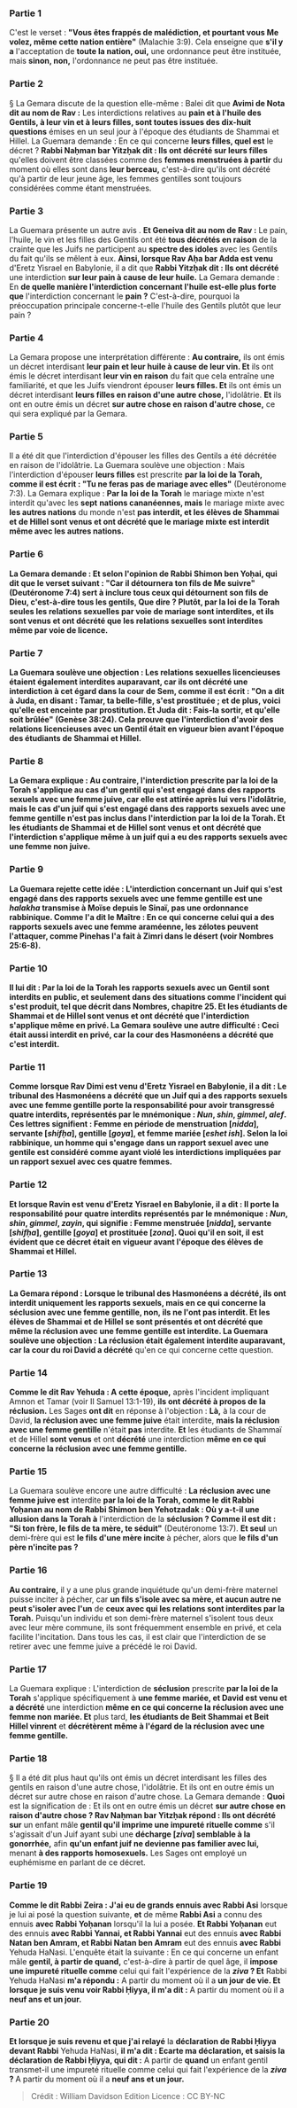 
### Partie 1
C'est le verset : <b>"Vous êtes frappés de malédiction, et pourtant vous Me volez, même cette nation entière"</b> (Malachie 3:9). Cela enseigne que <b>s'il y a</b> l'acceptation de <b>toute la nation, oui,</b> une ordonnance peut être instituée, mais <b>sinon, non,</b> l'ordonnance ne peut pas être instituée.

### Partie 2
§ La Gemara discute de la question elle-même : Balei dit</b> que <b>Avimi de Nota dit au nom de Rav :</b> Les interdictions relatives au <b>pain et à l'huile des Gentils, à leur vin et à leurs filles, sont toutes issues des dix-huit questions</b> émises en un seul jour à l'époque des étudiants de Shammai et Hillel. La Guemara demande : En ce qui concerne <b>leurs filles, quel est</b> le décret ? <b>Rabbi Naḥman bar Yitzḥak dit : Ils ont décrété sur leurs filles</b> qu'elles doivent être classées comme des <b>femmes menstruées à partir</b> du moment où elles sont dans <b>leur berceau,</b> c'est-à-dire qu'ils ont décrété qu'à partir de leur jeune âge, les femmes gentilles sont toujours considérées comme étant menstruées.

### Partie 3
La Guemara présente un autre avis . <b>Et Geneiva dit au nom de Rav :</b> Le pain, l'huile, le vin et les filles des Gentils ont été <b>tous décrétés en raison</b> de la crainte que les Juifs ne participent au <b>spectre des idoles</b> avec les Gentils du fait qu'ils se mêlent à eux. <b>Ainsi, lorsque Rav Aḥa bar Adda est venu</b> d'Eretz Yisrael en Babylonie, il a dit que <b>Rabbi Yitzḥak dit : Ils ont décrété</b> une interdiction <b>sur leur pain à cause de leur huile.</b> La Gemara demande : En <b>de quelle manière <b>l'interdiction</b> concernant l'huile est-elle plus forte que</b> l'interdiction concernant le <b>pain ?</b> C'est-à-dire, pourquoi la préoccupation principale concerne-t-elle l'huile des Gentils plutôt que leur pain ?

### Partie 4
La Gemara propose une interprétation différente : <b>Au contraire,</b> ils ont émis un décret interdisant <b>leur pain et leur huile à cause de leur vin. Et</b> ils ont émis le décret interdisant <b>leur vin en raison</b> du fait que cela entraîne une familiarité, et que les Juifs viendront épouser <b>leurs filles. Et</b> ils ont émis un décret interdisant <b>leurs filles en raison d'une autre chose,</b> l'idolâtrie. <b>Et</b> ils ont en outre émis un décret <b>sur autre chose en raison d'autre chose,</b> ce qui sera expliqué par la Gemara.

### Partie 5
Il a été dit que l'interdiction d'épouser les filles des Gentils a été décrétée en raison de l'idolâtrie. La Guemara soulève une objection : Mais l'interdiction d'épouser <b>leurs filles</b> est prescrite <b>par la loi de la Torah, comme il est écrit : "Tu ne feras pas de mariage avec elles"</b> (Deutéronome 7:3). La Gemara explique : <b>Par la loi de la Torah</b> le mariage mixte n'est interdit qu'avec les <b>sept</b> <b>nations cananéennes, mais</b> le mariage mixte avec <b>les autres nations</b> du monde n'est <b>pas interdit, <b>et</b> les élèves de Shammai et de Hillel <b>sont venus et ont décrété</b> que le mariage mixte est interdit <b>même</b> avec <b>les autres nations.</b>

### Partie 6
La Gemara demande : <b>Et selon</b> l'opinion de <b>Rabbi Shimon ben Yoḥai, qui dit</b> que le verset suivant : <b>"Car il détournera ton fils de Me suivre"</b> (Deutéronome 7:4) sert <b>à inclure tous ceux qui détournent</b> son fils de Dieu, c'est-à-dire tous les gentils, <b>Que dire ? Plutôt, par la loi de la Torah</b> seules les <b>relations sexuelles par voie de mariage</b> sont interdites, <b>et ils sont venus</b> et ont <b>décrété</b> que les relations sexuelles sont interdites <b>même par voie de licence.</b>

### Partie 7
La Guemara soulève une objection : <b>Les relations sexuelles licencieuses</b> étaient <b>également</b> interdites auparavant, car <b>ils ont décrété</b> une interdiction à cet égard <b>dans la cour de Sem, comme il est écrit :</b> "On a dit à Juda, en disant : Tamar, ta belle-fille, s'est prostituée ; et de plus, voici qu'elle est enceinte par prostitution. <b>Et Juda dit : Fais-la sortir, et qu'elle soit brûlée"</b> (Genèse 38:24). Cela prouve que l'interdiction d'avoir des relations licencieuses avec un Gentil était en vigueur bien avant l'époque des étudiants de Shammai et Hillel.

### Partie 8
La Gemara explique : <b>Au contraire,</b> l'interdiction prescrite <b>par la loi de la Torah</b> s'applique au cas d'un <b>gentil qui s'est engagé dans des rapports sexuels avec une femme juive, car elle est attirée après lui</b> vers l'idolâtrie, <b>mais</b> le cas d'un <b>juif qui s'est engagé dans des rapports sexuels avec une femme gentille</b> n'est <b>pas</b> inclus dans l'interdiction par la loi de la Torah. <b>Et</b> les étudiants de Shammai et de Hillel <b>sont venus</b> et ont <b>décrété</b> que l'interdiction s'applique <b>même</b> à <b>un juif qui a eu des rapports sexuels avec une femme non juive.</b>

### Partie 9
La Guemara rejette cette idée : L'interdiction concernant <b>un Juif qui s'est engagé dans des rapports sexuels avec une femme gentille est une <i>halakha</i></b> transmise <b>à Moïse depuis le Sinaï,</b> pas une ordonnance rabbinique. <b>Comme l'a dit le Maître :</b> En ce qui concerne <b>celui qui a des rapports sexuels avec une femme araméenne, les zélotes peuvent l'attaquer,</b> comme Pinehas l'a fait à Zimri dans le désert (voir Nombres 25:6-8).

### Partie 10
<b>Il lui dit : Par la loi de la Torah</b> les rapports sexuels avec un Gentil sont interdits <b>en public, et</b> seulement dans des situations <b>comme l'incident qui s'est produit,</b> tel que décrit dans Nombres, chapitre 25. <b>Et</b> les étudiants de Shammai et de Hillel <b>sont venus</b> et ont <b>décrété</b> que l'interdiction s'applique <b>même en privé.</b> La Gemara soulève une autre difficulté : Ceci était <b>aussi</b> interdit <b>en privé,</b> car <b>la cour des Hasmonéens a décrété</b> que c'est interdit.

### Partie 11
<b>Comme lorsque Rav Dimi est venu</b> d'Eretz Yisrael en Babylonie, il <b>a dit : Le tribunal des Hasmonéens a décrété</b> que <b>un Juif qui a des rapports sexuels avec une femme gentille porte</b> la responsabilité <b>pour</b> avoir transgressé quatre interdits, représentés par le mnémonique : <b><i>Nun</i>, <i>shin</i>, <i>gimmel</i>, <i>alef</i>.</b> Ces lettres signifient : Femme en période de menstruation [<i>nidda</i>], servante [<i>shifḥa</i>], gentille [<i>goya</i>], et femme mariée [<i>eshet ish</i>]. Selon la loi rabbinique, un homme qui s'engage dans un rapport sexuel avec une gentile est considéré comme ayant violé les interdictions impliquées par un rapport sexuel avec ces quatre femmes.

### Partie 12
Et <b>lorsque Ravin est venu</b> d'Eretz Yisrael en Babylonie, il <b>a dit :</b> Il porte la responsabilité <b>pour</b> quatre interdits représentés par le mnémonique : <b><i>Nun</i>, <i>shin</i>, <i>gimmel</i>, <i>zayin</i>,</b> qui signifie : Femme menstruée [<i>nidda</i>], servante [<i>shifḥa</i>], gentille [<i>goya</i>] et prostituée [<i>zona</i>]. Quoi qu'il en soit, il est évident que ce décret était en vigueur avant l'époque des élèves de Shammai et Hillel.

### Partie 13
La Gemara répond : <b>Lorsque le tribunal des Hasmonéens a décrété,</b> ils ont interdit uniquement les <b>rapports sexuels, mais</b> en ce qui concerne la <b>séclusion</b> avec une femme gentille, <b>non,</b> ils ne l'ont pas interdit. <b>Et</b> les élèves de Shammai et de Hillel <b>se sont présentés</b> et ont <b>décrété</b> que <b>même la réclusion</b> avec une femme gentille est interdite. La Guemara soulève une objection : <b>La réclusion</b> était <b>également</b> interdite auparavant, car <b>la cour du</b> roi <b>David</b> a décrété</b> qu'en ce qui concerne cette question.

### Partie 14
<b>Comme le dit Rav Yehuda : A cette époque,</b> après l'incident impliquant Amnon et Tamar (voir II Samuel 13:1-19), <b>ils ont décrété à propos de la réclusion.</b> Les Sages <b>ont dit</b> en réponse à l'objection : <b>Là,</b> à la cour de David, <b>la réclusion avec une femme juive</b> était interdite, <b>mais la réclusion avec une femme gentille</b> n'était <b>pas</b> interdite. <b>Et</b> les étudiants de Shammaï et de Hillel <b>sont venus</b> et ont <b>décrété</b> une interdiction <b>même en ce qui concerne la réclusion avec une femme gentille.</b>

### Partie 15
La Guemara soulève encore une autre difficulté : <b>La réclusion avec une femme juive est</b> interdite <b>par la loi de la Torah, comme le dit Rabbi Yoḥanan au nom de Rabbi Shimon ben Yehotzadak : Où y a-t-il une allusion dans la Torah à</b> l'interdiction de la <b>séclusion ? Comme il est dit : "Si ton frère, le fils de ta mère, te séduit"</b> (Deutéronome 13:7). <b>Et seul</b> un demi-frère qui est <b>le fils d'une mère incite</b> à pécher, alors que <b>le fils d'un père n'incite pas ?</b>

### Partie 16
<b>Au contraire,</b> il y a une plus grande inquiétude qu'un demi-frère maternel puisse inciter à pécher, car <b>un fils s'isole avec sa mère, et aucun autre ne peut s'isoler avec l'un</b> de <b>ceux avec qui les relations sont interdites par la Torah.</b> Puisqu'un individu et son demi-frère maternel s'isolent tous deux avec leur mère commune, ils sont fréquemment ensemble en privé, et cela facilite l'incitation. Dans tous les cas, il est clair que l'interdiction de se retirer avec une femme juive a précédé le roi David.

### Partie 17
La Guemara explique : L'interdiction de <b>séclusion</b> prescrite <b>par la loi de la Torah</b> s'applique spécifiquement à <b>une femme mariée, et David est venu et a décrété</b> une interdiction <b>même en ce qui concerne la réclusion avec une femme non mariée. Et</b> plus tard, <b>les étudiants de Beit Shammai et Beit Hillel vinrent</b> et <b>décrétèrent même à l'égard de la réclusion avec une femme gentille.</b>

### Partie 18
§ Il a été dit plus haut qu'ils ont émis un décret interdisant les filles des gentils en raison d'une autre chose, l'idolâtrie. Et ils ont en outre émis un décret sur autre chose en raison d'autre chose. La Gemara demande : <b>Quoi</b> est la signification de : Et ils ont en outre émis un décret <b>sur autre chose en raison d'autre chose ? Rav Naḥman bar Yitzḥak répond : Ils ont décrété sur</b> un enfant mâle <b>gentil qu'il imprime une impureté rituelle comme</b> s'il s'agissait d'un Juif ayant subi une <b>décharge [<i>ziva</i>] semblable à la gonorrhée,</b> afin <b>qu'un enfant juif ne devienne pas familier avec lui,</b> menant <b>à des rapports homosexuels.</b> Les Sages ont employé un euphémisme en parlant de ce décret.

### Partie 19
<b>Comme le dit Rabbi Zeira : J'ai eu de grands ennuis avec Rabbi Asi</b> lorsque je lui ai posé la question suivante, <b>et</b> de même <b>Rabbi Asi</b> a connu des ennuis <b>avec Rabbi Yoḥanan</b> lorsqu'il la lui a posée. <b>Et Rabbi Yoḥanan</b> eut des ennuis <b>avec Rabbi Yannai, et Rabbi Yannai</b> eut des ennuis <b>avec Rabbi Natan ben Amram, et Rabbi Natan ben Amram</b> eut des ennuis <b>avec Rabbi</b> Yehuda HaNasi. L'enquête était la suivante : En ce qui concerne un enfant mâle <b>gentil, à partir de quand,</b> c'est-à-dire à partir de quel âge, il <b>impose une impureté rituelle comme</b> celui qui fait l'expérience de la <b><i>ziva</i> ? Et</b> Rabbi Yehuda HaNasi <b>m'a répondu :</b> A partir du moment où il a <b>un jour de vie. Et lorsque je suis venu voir Rabbi Ḥiyya, il m'a dit :</b> A partir du moment où il a <b>neuf ans et un jour.</b>

### Partie 20
<b>Et lorsque je suis revenu</b> <b>et que j'ai relayé</b> la <b>déclaration de Rabbi Ḥiyya devant Rabbi</b> Yehuda HaNasi, <b>il m'a dit : Ecarte ma déclaration, et saisis la déclaration de Rabbi Ḥiyya, qui dit :</b> A partir de <b>quand</b> un enfant gentil transmet-il une impureté rituelle comme</b> celui qui fait l'expérience de la <b><i>ziva</i> ? </b> A partir du moment où il a <b>neuf ans et un jour.</b>

>Crédit : William Davidson Edition
>Licence : CC BY-NC
